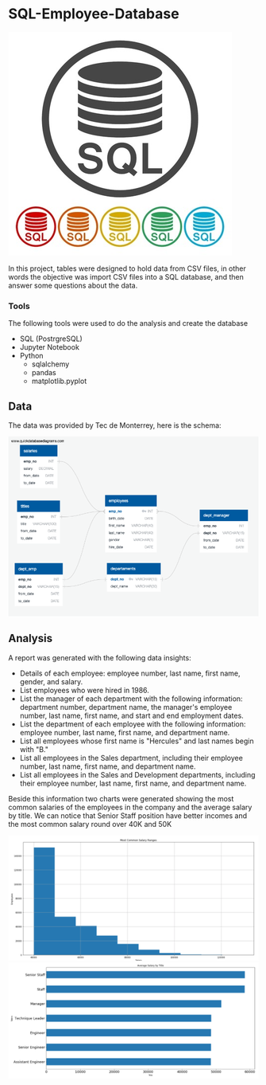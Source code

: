 # SQL-Employee-Database

[![](Img/sql.jpg)]()      

In this project, tables were designed to hold data from CSV files, in other words the objective was import CSV files into a SQL database, and then answer some questions about the data.

### Tools

The following tools were used to do the analysis and create the database

+ SQL (PostrgreSQL)
+ Jupyter Notebook
+ Python
    + sqlalchemy
    + pandas
    + matplotlib.pyplot


## Data

The data was provided by Tec de Monterrey, here is the schema:

[![](Schema/QuickDBD-export.png)]() 


## Analysis

A report was generated with the following data insights:

- Details of each employee: employee number, last name, first name, gender, and salary.
- List employees who were hired in 1986.
- List the manager of each department with the following information: department number, department name, the manager's employee number, last name, first name, and start and end employment dates.
- List the department of each employee with the following information: employee number, last name, first name, and department name.
- List all employees whose first name is "Hercules" and last names begin with "B."
- List all employees in the Sales department, including their employee number, last name, first name, and department name.
- List all employees in the Sales and Development departments, including their employee number, last name, first name, and department name.

Beside this information two charts were generated showing the most common salaries of the employees in the company and the average salary by title.
We can notice that Senior Staff position have better incomes and the most common salary round over 40K and 50K

[![](Img/1.png)]()      
[![](Img/2.png)]()      